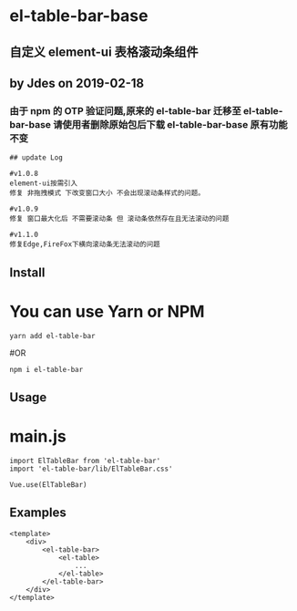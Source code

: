 # el-table-bar-base

## 自定义 element-ui 表格滚动条组件

## by Jdes on 2019-02-18

### 由于 npm 的 OTP 验证问题,原来的 el-table-bar 迁移至 el-table-bar-base 请使用者删除原始包后下载 el-table-bar-base 原有功能不变

```
## update Log

#v1.0.8
element-ui按需引入
修复 非拖拽模式 下改变窗口大小 不会出现滚动条样式的问题。

#v1.0.9
修复 窗口最大化后 不需要滚动条 但 滚动条依然存在且无法滚动的问题

#v1.1.0
修复Edge,FireFox下横向滚动条无法滚动的问题

```

## Install

# You can use Yarn or NPM

```
yarn add el-table-bar
```

#OR

```
npm i el-table-bar
```

## Usage

# main.js

```
import ElTableBar from 'el-table-bar'
import 'el-table-bar/lib/ElTableBar.css'

Vue.use(ElTableBar)
```

## Examples

```
<template>
    <div>
        <el-table-bar>
            <el-table>
                ...
            </el-table>
        </el-table-bar>
    </div>
</template>
```
